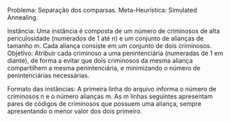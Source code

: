 Problema: Separação dos comparsas.
Meta-Heurística: Simulated Annealing.

Instância: Uma instância é composta de um número de criminosos de alta periculosidade (numerados de 1 até n) e um conjunto de alianças de tamanho m. Cada aliança consiste em um conjunto de dois criminosos.
Objetivo: Atribuir cada criminoso a uma penintenciária (numeradas de 1 em diante), de forma a evitar que dois criminosos da mesma aliança compartilhem a mesma penintenciária, e minimizando o número de penintenciárias necessárias.

Formato das instâncias:
A primeira linha do arquivo informa o número de criminosos n e o número alianças m. As m linhas seguintes apresentam pares de códigos de criminosos que possuem uma aliança, sempre apresentando o menor valor dos dois primeiro.